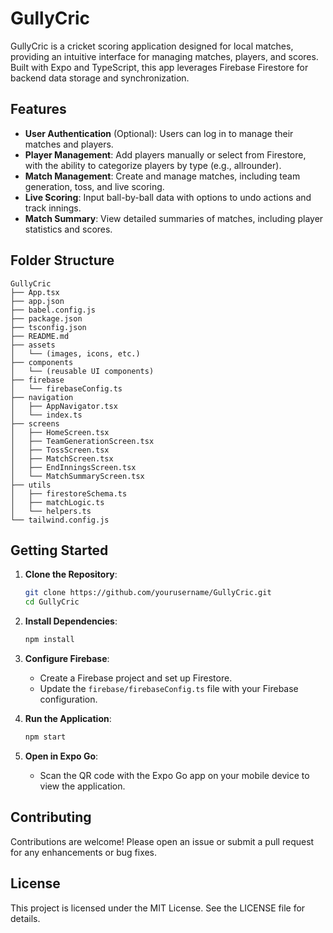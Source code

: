 # GullyCric

GullyCric is a cricket scoring application designed for local matches, providing an intuitive interface for managing matches, players, and scores. Built with Expo and TypeScript, this app leverages Firebase Firestore for backend data storage and synchronization.

## Features

- **User Authentication** (Optional): Users can log in to manage their matches and players.
- **Player Management**: Add players manually or select from Firestore, with the ability to categorize players by type (e.g., allrounder).
- **Match Management**: Create and manage matches, including team generation, toss, and live scoring.
- **Live Scoring**: Input ball-by-ball data with options to undo actions and track innings.
- **Match Summary**: View detailed summaries of matches, including player statistics and scores.

## Folder Structure

```
GullyCric
├── App.tsx
├── app.json
├── babel.config.js
├── package.json
├── tsconfig.json
├── README.md
├── assets
│   └── (images, icons, etc.)
├── components
│   └── (reusable UI components)
├── firebase
│   └── firebaseConfig.ts
├── navigation
│   ├── AppNavigator.tsx
│   └── index.ts
├── screens
│   ├── HomeScreen.tsx
│   ├── TeamGenerationScreen.tsx
│   ├── TossScreen.tsx
│   ├── MatchScreen.tsx
│   ├── EndInningsScreen.tsx
│   └── MatchSummaryScreen.tsx
├── utils
│   ├── firestoreSchema.ts
│   ├── matchLogic.ts
│   └── helpers.ts
└── tailwind.config.js
```

## Getting Started

1. **Clone the Repository**:
   ```bash
   git clone https://github.com/yourusername/GullyCric.git
   cd GullyCric
   ```

2. **Install Dependencies**:
   ```bash
   npm install
   ```

3. **Configure Firebase**:
   - Create a Firebase project and set up Firestore.
   - Update the `firebase/firebaseConfig.ts` file with your Firebase configuration.

4. **Run the Application**:
   ```bash
   npm start
   ```

5. **Open in Expo Go**:
   - Scan the QR code with the Expo Go app on your mobile device to view the application.

## Contributing

Contributions are welcome! Please open an issue or submit a pull request for any enhancements or bug fixes.

## License

This project is licensed under the MIT License. See the LICENSE file for details.